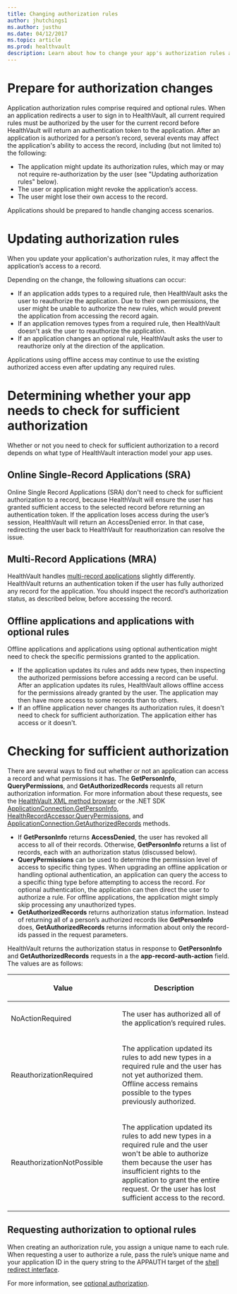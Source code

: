 ```yaml
---
title: Changing authorization rules
author: jhutchings1
ms.author: justhu
ms.date: 04/12/2017
ms.topic: article
ms.prod: healthvault
description: Learn about how to change your app's authorization rules and the important caveats to consider when doing so. 
---
```


# Prepare for authorization changes

Application authorization rules comprise required and optional rules. When an application redirects a user to sign in to HealthVault, all current required rules must be authorized by the user for the current record before HealthVault will return an authentication token to the application. After an application is authorized for a person’s record, several events may affect the application's ability to access the record, including (but not limited to) the following:

-   The application might update its authorization rules, which may or may not require re-authorization by the user (see "Updating authorization rules" below).
-   The user or application might revoke the application’s access.
-   The user might lose their own access to the record.

Applications should be prepared to handle changing access scenarios.

# Updating authorization rules

When you update your application's authorization rules, it may affect the application’s access to a record.

Depending on the change, the following situations can occur:

-   If an application adds types to a required rule, then HealthVault asks the user to reauthorize the application. Due to their own permissions, the user might be unable to authorize the new rules, which would prevent the application from accessing the record again.
-   If an application removes types from a required rule, then HealthVault doesn't ask the user to reauthorize the application.
-   If an application changes an optional rule, HealthVault asks the user to reauthorize only at the direction of the application.

Applications using offline access may continue to use the existing authorized access even after updating any required rules.

# Determining whether your app needs to check for sufficient authorization

Whether or not you need to check for sufficient authorization to a record depends on what type of HealthVault interaction model your app uses.

## Online Single-Record Applications (SRA)

Online Single Record Applications (SRA) don't need to check for sufficient authorization to a record, because HealthVault will ensure the user has granted sufficient access to the selected record before returning an authentication token. If the application loses access during the user’s session, HealthVault will return an AccessDenied error. In that case, redirecting the user back to HealthVault for reauthorization can resolve the issue.

## Multi-Record Applications (MRA)

HealthVault handles [multi-record applications](/healthvault/concepts/authorization/multi-record-applications) slightly differently. HealthVault returns an authentication token if the user has fully authorized any record for the application. You should inspect the record’s authorization status, as described below, before accessing the record.

## Offline applications and applications with optional rules

Offline applications and applications using optional authentication might need to check the specific permissions granted to the application.

-   If the application updates its rules and adds new types, then inspecting the authorized permissions before accessing a record can be useful. After an application updates its rules, HealthVault allows offline access for the permissions already granted by the user. The application may then have more access to some records than to others.
-   If an offline application never changes its authorization rules, it doesn't need to check for sufficient authorization. The application either has access or it doesn't.

# Checking for sufficient authorization

There are several ways to find out whether or not an application can access a record and what permissions it has. The **GetPersonInfo**, **QueryPermissions**, and **GetAuthorizedRecords** requests all return authorization information. For more information about these requests, see the [HealthVault XML method browser](http://developer.healthvault.com/pages/methods/methods.aspx) or the .NET SDK [ApplicationConnection.GetPersonInfo](https://docs.microsoft.com/en-us/dotnet/api/microsoft.health.applicationconnection.getpersoninfo.aspx), [HealthRecordAccessor.QueryPermissions](https://docs.microsoft.com/en-us/dotnet/api/microsoft.health.healthrecordaccessor.querypermissions.aspx), and [ApplicationConnection.GetAuthorizedRecords](https://docs.microsoft.com/en-us/dotnet/api/microsoft.health.applicationconnection.getauthorizedrecords.aspx) methods.

-   If **GetPersonInfo** returns **AccessDenied**, the user has revoked all access to all of their records. Otherwise, **GetPersonInfo** returns a list of records, each with an authorization status (discussed below).
-   **QueryPermissions** can be used to determine the permission level of access to specific thing types. When upgrading an offline application or handling optional authentication, an application can query the access to a specific thing type before attempting to access the record. For optional authentication, the application can then direct the user to authorize a rule. For offline applications, the application might simply skip processing any unauthorized types.
-   **GetAuthorizedRecords** returns authorization status information. Instead of returning all of a person’s authorized records like **GetPersonInfo** does, **GetAuthorizedRecords** returns information about only the record-ids passed in the request parameters.

HealthVault returns the authorization status in response to **GetPersonInfo** and **GetAuthorizedRecords** requests in a the **app-record-auth-action** field. The values are as follows:

<table>
<colgroup>
<col width="50%" />
<col width="50%" />
</colgroup>
<thead>
<tr class="header">
<th><p>Value</p></th>
<th><p>Description</p></th>
</tr>
</thead>
<tbody>
<tr class="odd">
<td><p>NoActionRequired</p></td>
<td><p>The user has authorized all of the application’s required rules.</p></td>
</tr>
<tr class="even">
<td><p>ReauthorizationRequired</p></td>
<td><p>The application updated its rules to add new types in a required rule and the user has not yet authorized them. Offline access remains possible to the types previously authorized.</p></td>
</tr>
<tr class="odd">
<td><p>ReauthorizationNotPossible</p></td>
<td><p>The application updated its rules to add new types in a required rule and the user won't be able to authorize them because the user has insufficient rights to the application to grant the entire request. Or the user has lost sufficient access to the record.</p></td>
</tr>
</tbody>
</table>

Requesting authorization to optional rules
------------------------------------------

When creating an authorization rule, you assign a unique name to each rule. When requesting a user to authorize a rule, pass the rule’s unique name and your application ID in the query string to the APPAUTH target of the [shell redirect interface](/healthvault/concepts/authorization/shell-redirect-interface).

For more information, see [optional authorization](/healthvault/concepts/authorization/optional-authorization).